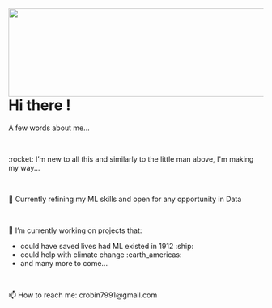 <img style="float: right;" src="https://art.pixilart.com/9d54ee253ca2dec.gif" height="175" width="900">
    <h1>Hi there !</h1>
    <p>
      A few words about me...
    </p>
    <br>
    <p>
      :rocket: I’m new to all this and similarly to the little man above, I'm making my way...
    </p>
    <br>
    <p>
     🌱 Currently refining my ML skills and open for any opportunity in Data
    </p>
    <br>
    <p>
      🔭 I’m currently working on projects that: 
        <ul>
          <li>could have saved lives had ML existed in 1912 :ship:</li>
          <li>could help with climate change :earth_americas:</li>
          <li>and many more to come...</li>
        </ul>
    </p>
    <br>
    <p>
      📫 How to reach me: crobin7991@gmail.com 
    </p>
  </div>
</div>
